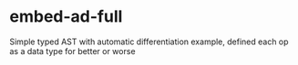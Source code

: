 # embed-ad-full

Simple typed AST with automatic differentiation example, defined each op as a data type for better or worse
